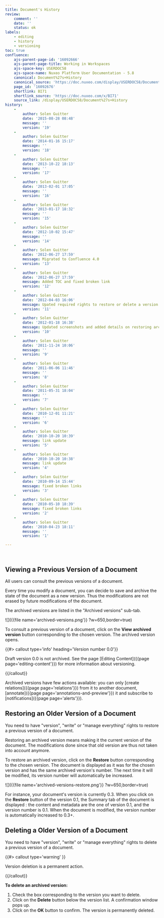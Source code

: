 ```yaml
---
title: Document's History
review:
    comment: ''
    date: ''
    status: ok
labels:
    - editing
    - history
    - versioning
toc: true
confluence:
    ajs-parent-page-id: '16092666'
    ajs-parent-page-title: Working in Workspaces
    ajs-space-key: USERDOC58
    ajs-space-name: Nuxeo Platform User Documentation - 5.8
    canonical: Document%27s+History
    canonical_source: 'https://doc.nuxeo.com/display/USERDOC58/Document%27s+History'
    page_id: '16092676'
    shortlink: BI71
    shortlink_source: 'https://doc.nuxeo.com/x/BI71'
    source_link: /display/USERDOC58/Document%27s+History
history:
    - 
        author: Solen Guitter
        date: '2015-08-28 08:48'
        message: ''
        version: '19'
    - 
        author: Solen Guitter
        date: '2014-01-16 15:17'
        message: ''
        version: '18'
    - 
        author: Solen Guitter
        date: '2013-10-22 18:13'
        message: ''
        version: '17'
    - 
        author: Solen Guitter
        date: '2013-02-01 17:05'
        message: ''
        version: '16'
    - 
        author: Solen Guitter
        date: '2013-01-17 18:32'
        message: ''
        version: '15'
    - 
        author: Solen Guitter
        date: '2012-10-02 15:47'
        message: ''
        version: '14'
    - 
        author: Solen Guitter
        date: '2012-06-27 17:59'
        message: Migrated to Confluence 4.0
        version: '13'
    - 
        author: Solen Guitter
        date: '2012-06-27 17:59'
        message: Added TOC and fixed broken link
        version: '12'
    - 
        author: Solen Guitter
        date: '2012-04-03 16:06'
        message: Upated required rights to restore or delete a version
        version: '11'
    - 
        author: Solen Guitter
        date: '2012-01-18 16:38'
        message: Updated screenshots and added details on restoring archived versions
        version: '10'
    - 
        author: Solen Guitter
        date: '2011-11-24 10:06'
        message: ''
        version: '9'
    - 
        author: Solen Guitter
        date: '2011-06-06 11:46'
        message: ''
        version: '8'
    - 
        author: Solen Guitter
        date: '2011-05-31 18:04'
        message: ''
        version: '7'
    - 
        author: Solen Guitter
        date: '2010-12-01 11:21'
        message: ''
        version: '6'
    - 
        author: Solen Guitter
        date: '2010-10-20 10:39'
        message: link update
        version: '5'
    - 
        author: Solen Guitter
        date: '2010-10-20 10:38'
        message: link update
        version: '4'
    - 
        author: Solen Guitter
        date: '2010-09-14 15:44'
        message: fixed broken links
        version: '3'
    - 
        author: Solen Guitter
        date: '2010-05-10 18:39'
        message: fixed broken links
        version: '2'
    - 
        author: Solen Guitter
        date: '2010-04-23 18:11'
        message: ''
        version: '1'

---
```

&nbsp;

## Viewing a Previous Version of a Document

All users can consult the previous versions of a document.

Every time you modify a document, you can decide to save and archive the state of the document as a new version. Thus the modifications are not erased by future modifications of the document.

The archived versions are listed in the "Archived versions" sub-tab.

![]({{file name='archived-versions.png'}} ?w=650,border=true)

To consult a previous version of a document, click on the **View archived version** button corresponding to the chosen version. The archived version opens.

{{#> callout type='info' heading='Version number 0.0'}}

<div class="message-content">

Draft version 0.0 is not archived. See the page [Editing Content]({{page page='editing-content'}}) for more information about versioning.

</div>

{{/callout}}

Archived versions have few actions available: you can only [create relations]({{page page='relations'}}) from it to another document, [annotate]({{page page='annotations-and-preview'}}) it and subscribe to [notifications]({{page page='alerts'}}).

## Restoring an Older Version of a Document

You need to have "version", "write" or "manage everything" rights to restore a previous version of a document.

Restoring an archived version means making it the current version of the document. The modifications done since that old version are thus not taken into account anymore.

To restore an archived version, click on the **Restore** button corresponding to the chosen version. The document is displayed as it was for the chosen version and has the same archived version's number. The next time it will be modified, its version number will automatically be increased.

![]({{file name='archived-versions-restore.png'}} ?w=650,border=true)

For instance, your document's version is currently 0.3\. When you click on the **Restore** button of the version 0.1, the Summary tab of the document is displayed : the content and metadata are the one of version 0.1, and the version number is 0.1\. When the document is modified, the version number is automatically increased to 0.3+.

## Deleting a Older Version of a Document

You need to have "version", "write" or "manage everything" rights to delete a previous version of a document.

{{#> callout type='warning' }}

Version deletion is a permanent action.

{{/callout}}

**To delete an archived version:**

1.  Check the box corresponding to the version you want to delete.
2.  Click on the **Delete** button below the version list.
    A confirmation window pops up.
3.  Click on the **OK** button to confirm.
    The version is permanently deleted.
